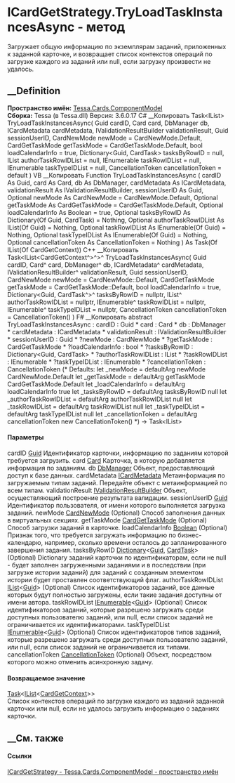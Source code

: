# ICardGetStrategy.TryLoadTaskInstancesAsync - метод
Загружает общую информацию по экземплярам заданий, приложенных к заданной
карточке, и возвращает список контекстов операций по загрузке каждого из
заданий или null, если загрузку произвести не удалось.
## __Definition
 **Пространство имён:**
[Tessa.Cards.ComponentModel](N_Tessa_Cards_ComponentModel.htm)  
 **Сборка:** Tessa (в Tessa.dll) Версия: 3.6.0.17
C# __Копировать
    Task<IList<CardGetContext>> TryLoadTaskInstancesAsync(
    	Guid cardID,
    	Card card,
    	DbManager db,
    	ICardMetadata cardMetadata,
    	IValidationResultBuilder validationResult,
    	Guid sessionUserID,
    	CardNewMode newMode = CardNewMode.Default,
    	CardGetTaskMode getTaskMode = CardGetTaskMode.Default,
    	bool loadCalendarInfo = true,
    	Dictionary<Guid, CardTask> tasksByRowID = null,
    	IList<Guid> authorTaskRowIDList = null,
    	IEnumerable<Guid> taskRowIDList = null,
    	IEnumerable<Guid> taskTypeIDList = null,
    	CancellationToken cancellationToken = default
    )
VB __Копировать
     Function TryLoadTaskInstancesAsync ( 
    	cardID As Guid,
    	card As Card,
    	db As DbManager,
    	cardMetadata As ICardMetadata,
    	validationResult As IValidationResultBuilder,
    	sessionUserID As Guid,
    	Optional newMode As CardNewMode = CardNewMode.Default,
    	Optional getTaskMode As CardGetTaskMode = CardGetTaskMode.Default,
    	Optional loadCalendarInfo As Boolean = true,
    	Optional tasksByRowID As Dictionary(Of Guid, CardTask) = Nothing,
    	Optional authorTaskRowIDList As IList(Of Guid) = Nothing,
    	Optional taskRowIDList As IEnumerable(Of Guid) = Nothing,
    	Optional taskTypeIDList As IEnumerable(Of Guid) = Nothing,
    	Optional cancellationToken As CancellationToken = Nothing
    ) As Task(Of IList(Of CardGetContext))
C++ __Копировать
    Task<IList<CardGetContext^>^>^ TryLoadTaskInstancesAsync(
    	Guid cardID, 
    	Card^ card, 
    	DbManager^ db, 
    	ICardMetadata^ cardMetadata, 
    	IValidationResultBuilder^ validationResult, 
    	Guid sessionUserID, 
    	CardNewMode newMode = CardNewMode::Default, 
    	CardGetTaskMode getTaskMode = CardGetTaskMode::Default, 
    	bool loadCalendarInfo = true, 
    	Dictionary<Guid, CardTask^>^ tasksByRowID = nullptr, 
    	IList<Guid>^ authorTaskRowIDList = nullptr, 
    	IEnumerable<Guid>^ taskRowIDList = nullptr, 
    	IEnumerable<Guid>^ taskTypeIDList = nullptr, 
    	CancellationToken cancellationToken = CancellationToken()
    )
F# __Копировать
     abstract TryLoadTaskInstancesAsync : 
            cardID : Guid * 
            card : Card * 
            db : DbManager * 
            cardMetadata : ICardMetadata * 
            validationResult : IValidationResultBuilder * 
            sessionUserID : Guid * 
            ?newMode : CardNewMode * 
            ?getTaskMode : CardGetTaskMode * 
            ?loadCalendarInfo : bool * 
            ?tasksByRowID : Dictionary<Guid, CardTask> * 
            ?authorTaskRowIDList : IList<Guid> * 
            ?taskRowIDList : IEnumerable<Guid> * 
            ?taskTypeIDList : IEnumerable<Guid> * 
            ?cancellationToken : CancellationToken 
    (* Defaults:
            let _newMode = defaultArg newMode CardNewMode.Default
            let _getTaskMode = defaultArg getTaskMode CardGetTaskMode.Default
            let _loadCalendarInfo = defaultArg loadCalendarInfo true
            let _tasksByRowID = defaultArg tasksByRowID null
            let _authorTaskRowIDList = defaultArg authorTaskRowIDList null
            let _taskRowIDList = defaultArg taskRowIDList null
            let _taskTypeIDList = defaultArg taskTypeIDList null
            let _cancellationToken = defaultArg cancellationToken new CancellationToken()
    *)
    -> Task<IList<CardGetContext>> 
#### Параметры
cardID [Guid](https://learn.microsoft.com/dotnet/api/system.guid)
    Идентификатор карточки, информацию по заданиям которой требуется загрузить.
card [Card](T_Tessa_Cards_Card.htm)
    Карточка, в которую добавляется информация по заданиям.
db [DbManager](T_Tessa_Platform_Data_DbManager.htm)
    Объект, предоставляющий доступ к базе данных.
cardMetadata [ICardMetadata](T_Tessa_Cards_ICardMetadata.htm)
    Метаинформация по загружаемым типам заданий. Передайте объект с метаинформацией по всем типам.
validationResult
[IValidationResultBuilder](T_Tessa_Platform_Validation_IValidationResultBuilder.htm)
    Объект, осуществляющий построение результата валидации.
sessionUserID [Guid](https://learn.microsoft.com/dotnet/api/system.guid)
    Идентификатор пользователя, от имени которого выполняется загрузка заданий.
newMode [CardNewMode](T_Tessa_Cards_CardNewMode.htm) (Optional)
    Способ заполнения данных в виртуальных секциях.
getTaskMode [CardGetTaskMode](T_Tessa_Cards_CardGetTaskMode.htm) (Optional)
    Способ загрузки заданий в карточке.
loadCalendarInfo
[Boolean](https://learn.microsoft.com/dotnet/api/system.boolean) (Optional)
     Признак того, что требуется загружать информацию по бизнес-календарю, например, сколько времени осталось до запланированного завершения задания. 
tasksByRowID
[Dictionary](https://learn.microsoft.com/dotnet/api/system.collections.generic.dictionary-2)<[Guid](https://learn.microsoft.com/dotnet/api/system.guid),
[CardTask](T_Tessa_Cards_CardTask.htm)> (Optional)
     Dictionary заданий карточки по идентификаторам, если не null - будет заполнен загруженными заданиями и в последствии (при загрузке истории заданий) для заданий с созданным элементом истории будет проставлен соответствующий флаг. 
authorTaskRowIDList
[IList](https://learn.microsoft.com/dotnet/api/system.collections.generic.ilist-1)<[Guid](https://learn.microsoft.com/dotnet/api/system.guid)>
(Optional)
     Список идентификаторов заданий, все данные которых будут полностью загружены, если такие задания доступны от имени автора. 
taskRowIDList
[IEnumerable](https://learn.microsoft.com/dotnet/api/system.collections.generic.ienumerable-1)<[Guid](https://learn.microsoft.com/dotnet/api/system.guid)>
(Optional)
     Список идентификаторов заданий, которые разрешено загружать среди доступных пользователю заданий, или null, если список заданий не ограничивается их идентификаторами. 
taskTypeIDList
[IEnumerable](https://learn.microsoft.com/dotnet/api/system.collections.generic.ienumerable-1)<[Guid](https://learn.microsoft.com/dotnet/api/system.guid)>
(Optional)
     Список идентификаторов типов заданий, которые разрешено загружать среди доступных пользователю заданий, или null, если список заданий не ограничивается их типами. 
cancellationToken
[CancellationToken](https://learn.microsoft.com/dotnet/api/system.threading.cancellationtoken)
(Optional)
    Объект, посредством которого можно отменить асинхронную задачу.
#### Возвращаемое значение
[Task](https://learn.microsoft.com/dotnet/api/system.threading.tasks.task-1)<[IList](https://learn.microsoft.com/dotnet/api/system.collections.generic.ilist-1)<[CardGetContext](T_Tessa_Cards_ComponentModel_CardGetContext.htm)>>  
Список контекстов операций по загрузке каждого из заданий заданной карточки
или null, если не удалось загрузить информацию о заданиях карточки.
## __См. также
#### Ссылки
[ICardGetStrategy - ](T_Tessa_Cards_ComponentModel_ICardGetStrategy.htm)
[Tessa.Cards.ComponentModel - пространство
имён](N_Tessa_Cards_ComponentModel.htm)
